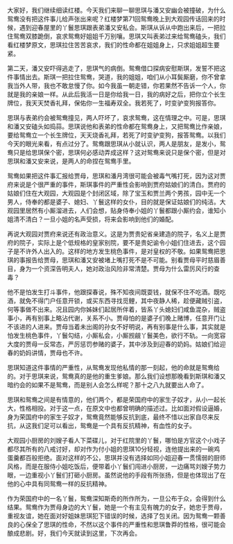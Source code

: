 
大家好，我们继续细读红楼。今天我们来聊一聊思琪与潘又安幽会被撞破，为什么鸳鸯没有把这件事儿给声张出来呢？红楼梦第71回鸳鸯晚上到大观园传话回来的时候，遇到迎春屋里的丫鬟思琪跟表弟潘又安私会。斯琪从诉从中跑出来后，一把拉住鸳鸯双膝跪倒，哀求鸳鸯好姐姐千万别嚷。思琪又叫表弟过来给鸳鸯磕头，我们看红楼梦原文，思琪拉住苦苦哀求，我们的性命都在姐姐身上，只求姐姐超生要紧。

第二天，潘又安吓得逃走了，思琪气的病倒。鸳鸯借口探病安慰斯琪，发誓不把这件事情出去。斯琪一把拉住鸳鸯，哭道，我的姐姐，咱们从小耳鬓厮磨，你不曾拿我当外人带，我也不敢怠慢了你。如今我虽一朝走错，你若果然不告诉一个人，你就是我的亲娘一样。从此后我活一日是你给我一日，我的病好之后，把你立个长生牌位，我天天焚香礼拜，保佑你一生福寿双全。我若死了，时变驴变狗报答你。

思琪与表弟约会被鸳鸯撞见，两人吓坏了，哀求鸳鸯，这在情理之中。可是，思琪和潘又安磕头如捣蒜。思琪说他和表弟的性命都在鸳鸯身上，又把鸳鸯比作亲娘，要给鸳鸯立一个长生牌位，天天烧香礼拜，若死了时变驴变狗，报答鸳鸯。以我们今天的眼光来看，有点过分了。鸳鸯跟思琪从小就认识，两人是朋友，是发小，鸳鸯只是给思琪保个密，思琪何必感动弄成这样？这对鸳鸯来说只是保个密，但是对思琪和潘又安来说，是两人的命捏在鸳鸯手里。

鸳鸯如果把这件事汇报给贾母，思琪和潘月湾很可能会被毒气嘴打死，因为这对贾府来说是个很严重的事件，斯琪事件的严重性会影响到贾府姑娘们的清白。贾府的姑娘们住在大观园，大观园是个封闭区域，除了宝玉和贾兰两个男孩，园中无一个男人，侍奉的都是婆子、媳妇、丫鬟这样的女仆，目的就是保证姑娘们的纯洁。大观园里居然有小厮溜进去，人们会想，贴身侍奉小姐的丫鬟都跟小厮约会，谁知小姐清不清白？一旦小姐的名声受损，将来会影响到他们的婚配。

再说大观园对贾府来说还有政治意义。这是为贾贵妃省亲建造的院子，名义上是贾府的院子，实际上是个低规格的皇家别院，要不是贵妃谕令小姐们住进去，这个园子是不许外人出入的。这样的地方发生桃色事件，是对皇权的不敬。如果鸳鸯把思琪的事报告给贾母，思琪和潘又安被堵上嘴打死不是不可能。别看贾母平时慈眉善目，身为一个资深告明夫人，她对政治风险非常清楚。贾母为什么雷厉风行的查毒？

他不是怕发生打斗事件，他跟探春说，殊不知夜间既耍钱，就保不住不吃酒。既吃酒，就免不得门户任意开锁，或买东西寻找觅鲤，其中夜静人稀，趁便藏贼引盗，何等事做不出来。况且园内你姊妹们起居所伴着，皆系丫头媳妇们咸鱼混杂，贼盗事小，再有别事上略沾代谢，关系不小。贾母怕的是婆子们晚上赌博，任意开门让不该进的人进来。贾母当着未出阁的孙女不好明说，再有别事是什么事，其实就是怕发生桃色事件，丫鬟勾结，小厮私会，小厮觊觎丫鬟美色，欲行不轨。一向宽容大度的贾母一反常态，严厉惩罚参赌的婆子，其中涉及到迎春的奶妈。姑娘们给迎春的奶妈讲情，贾母也不许。

思琪知道这件事情的严重性，从鸳鸯发现他私情的那一刻起，他的命就是鸳鸯给的。对于思琪来说，鸳鸯真的是他的重生爹娘。那么我们设想那晚看到斯琪和潘又暗约会的如果不是鸳鸯，而是别人会怎么样呢？那十之八九就要出人命了。

思琪和鸳鸯之间是有情意的，他们两个，都是荣国府中的家生子奴才，从小一起长大，性格相投。对于这一点，在原文中也都曾明确的描述过。比如面对假设逼婚，身为荣国府中的家生子奴才，鸳鸯竟然能够反抗到底，最终不惜以出家自尽来反抗，从这我们足可以看出，鸳鸯是一个具有反抗精神，有血性的女子。

大观园小厨房的刘嫂子看人下菜碟儿，对于红院里的丫鬟，哪怕是方官这个小戏子都尽其所有的八戒讨好，却对作为付小姐的思琪10分轻视，连他提出来的一碗鸡蛋羹都百般拒绝。面对这样的不公，思琪并没有选择如同小姐迎春一贯懦弱的厨师风格，而是在服侍小姐吃饭后，便带着小丫鬟们闯进小厨房，一边痛骂刘嫂子势力眼，一边重视小丫鬟们打砸小厨房。虽然说他的手段有所张扬，但是也体现出了在他的心中具有同鸳鸯一样的反抗精神。

作为荣国府中的一名丫鬟，鸳鸯深知斯奇的所作所为，一旦公布于众，会得到什么结果。鸳鸯作为贾母身边的大丫鬟，她是一个有主见有魄力的女子，她忠于贾母，重视友谊，她在面对好姐妹思琪犯下错误的时候，选择了包关闭。因为鸳鸯一颗善良的心保全了思琪的性命，不然以这个事件的严重性和思琪鲁莽的性格，很可能会酿成悲剧。好，我们今天就读到这里，下次再会。


